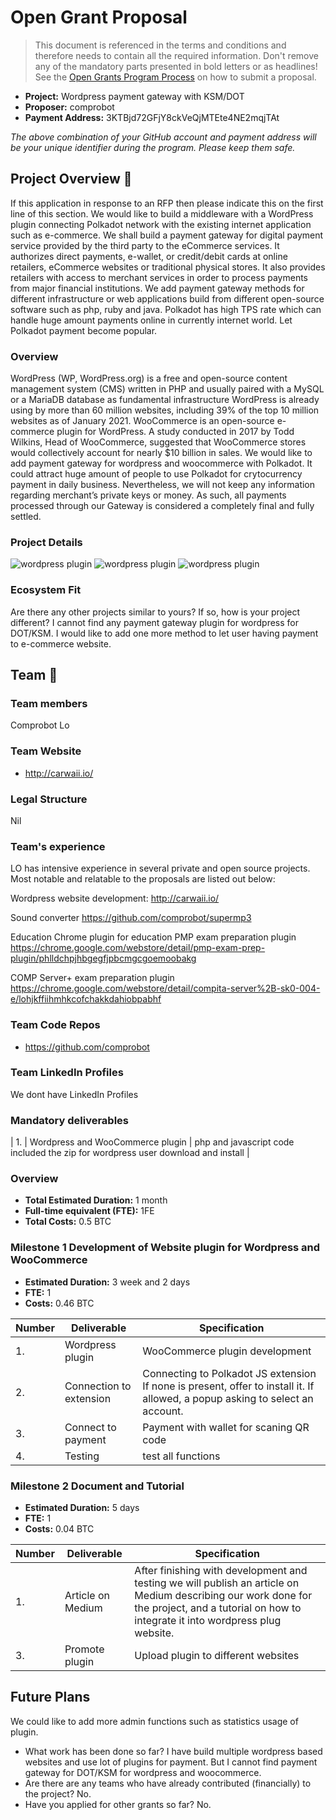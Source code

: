 # Open Grant Proposal

> This document is referenced in the terms and conditions and therefore needs to contain all the required information. Don't remove any of the mandatory parts presented in bold letters or as headlines! See the [Open Grants Program Process](https://github.com/w3f/Open-Grants-Program/blob/master/README_2.md) on how to submit a proposal.

* **Project:** Wordpress payment gateway with KSM/DOT 
* **Proposer:** comprobot
* **Payment Address:** 3KTBjd72GFjY8ckVeQjMTEte4NE2mqjTAt

*The above combination of your GitHub account and payment address will be your unique identifier during the program. Please keep them safe.*

## Project Overview :page_facing_up: 
If this application in response to an RFP then please indicate this on the first line of this section.
We would like to build a middleware  with a WordPress plugin connecting Polkadot network with the existing internet application such as e-commerce.  We shall build a payment gateway for digital payment service provided by the third party to the eCommerce services. It authorizes direct payments, e-wallet, or credit/debit cards at online retailers, eCommerce websites or traditional physical stores. It also provides retailers with access to merchant services in order to process payments from major financial institutions. We add payment gateway methods for different infrastructure or web applications build from different open-source software such as php, ruby and java.  Polkadot has high TPS rate which can handle huge amount payments online in currently internet world. Let Polkadot payment become popular.
### Overview

WordPress (WP, WordPress.org) is a free and open-source content management system (CMS) written in PHP and usually paired with a MySQL or a MariaDB database as fundamental infrastructure
WordPress is already using by more than 60 million websites, including 39% of the top 10 million websites as of January 2021. WooCommerce is an open-source e-commerce plugin for WordPress. A study conducted in 2017 by Todd Wilkins, Head of WooCommerce, suggested that WooCommerce stores would collectively account for nearly $10 billion in sales. We would like to add payment gateway for wordpress and woocommerce with Polkadot. It could attract huge amount of people to use Polkadot for crytocurrency payment in daily business. Nevertheless, we will not keep any information regarding merchant’s private keys or money. As such, all payments processed through our Gateway is considered a completely final and fully settled.


### Project Details 
![wordpress plugin](https://raw.githubusercontent.com/comprobot/Open-Grants-Program/master/src/wordpress-plugin-setting.png)
![wordpress plugin](https://raw.githubusercontent.com/comprobot/Open-Grants-Program/master/src/wordpress-payment.png)
![wordpress plugin](https://raw.githubusercontent.com/comprobot/Open-Grants-Program/master/src/wordpress-payment2.png)



### Ecosystem Fit 
Are there any other projects similar to yours? If so, how is your project different?
I cannot find any payment gateway plugin for wordpress for DOT/KSM. I would like to add one more method to let user having payment to e-commerce website.

## Team :busts_in_silhouette:

### Team members

Comprobot Lo

### Team Website	
* http://carwaii.io/

### Legal Structure 
Nil

### Team's experience
LO has intensive experience in several private and open source projects. Most notable and relatable to the proposals are listed out below:

Wordpress website development:
http://carwaii.io/

Sound converter
https://github.com/comprobot/supermp3

Education Chrome plugin for education
PMP exam preparation plugin
https://chrome.google.com/webstore/detail/pmp-exam-prep-plugin/phlldchpjhbgegfjpbcmgcgoemoobakg

COMP Server+ exam preparation plugin
https://chrome.google.com/webstore/detail/compita-server%2B-sk0-004-e/lohjkffiihmhkcofchakkdahiobpabhf


### Team Code Repos
* https://github.com/comprobot


### Team LinkedIn Profiles
We dont have LinkedIn Profiles

###  Mandatory deliverables 
| 1. | Wordpress and WooCommerce plugin  | php and javascript code included the zip for wordpress user download and install |


### Overview
* **Total Estimated Duration:** 1 month
* **Full-time equivalent (FTE):**  1FE
* **Total Costs:** 0.5 BTC

### Milestone 1 Development of Website plugin for Wordpress and WooCommerce 
* **Estimated Duration:** 3 week and 2 days
* **FTE:**  1
* **Costs:** 0.46 BTC

| Number | Deliverable | Specification |
| ------------- | ------------- | ------------- |
| 1. | Wordpress plugin  | WooCommerce plugin development |
| 2. | Connection to extension | Connecting to Polkadot JS extension	If none is present, offer to install it. If allowed, a popup asking to select an account.|  
| 3. | Connect to payment | Payment with wallet for scaning QR code|  
| 4. | Testing |  test all functions|


### Milestone 2 Document and Tutorial
* **Estimated Duration:** 5 days
* **FTE:**  1
* **Costs:** 0.04 BTC

| Number | Deliverable | Specification |
| ------------- | ------------- | ------------- |
| 1. | Article on Medium|  After finishing with development and testing we will publish an article on Medium describing our work done for the project, and a tutorial on how to integrate it into wordpress plug website.|
| 3. | Promote plugin| Upload plugin to different websites|


## Future Plans
We could like to add more admin functions such as statistics usage of plugin. 


* What work has been done so far? I have build multiple wordpress based websites and use lot of plugins for payment. But I cannot find payment gateway for DOT/KSM for wordpress and woocommerce.
* Are there are any teams who have already contributed (financially) to the project? No.
* Have you applied for other grants so far? No.

